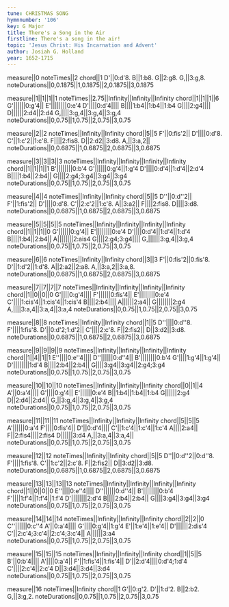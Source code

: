 ```yaml
---
tune: CHRISTMAS SONG
hymnnumber: '106'
key: G Major
title: There's a Song in the Air
firstline: There's a song in the air!
topic: 'Jesus Christ: His Incarnation and Advent'
author: Josiah G. Holland
year: 1652-1715
---
```

measure||0
noteTimes||2
chord||1
D'||0:d'8.
B||1:b8.
G||2:g8.
G,||3:g,8.
noteDurations||0,0.1875||1,0.1875||2,0.1875||3,0.1875

measure||1||1||1||1
noteTimes||2.75||Infinity||Infinity||Infinity
chord||1||1||1||6
G'||||||0:g'4||
E'||||||||0:e'4
D'||||0:d'4||||
B||||1:b4||1:b4||1:b4
G||||2:g4||||
D||||||2:d4||2:d4
G,||||3:g,4||3:g,4||3:g,4
noteDurations||0,0.75||1,0.75||2,0.75||3,0.75

measure||2||2
noteTimes||Infinity||Infinity
chord||5||5
F'||0:fis'2||
D'||||0:d'8.
C'||1:c'2||1:c'8.
F||||2:fis8.
D||2:d2||3:d8.
A,||3:a,2||
noteDurations||0,0.6875||1,0.6875||2,0.6875||3,0.6875

measure||3||3||3||3
noteTimes||Infinity||Infinity||Infinity||Infinity
chord||1||1||1||1
B'||||||||0:b'4
G'||||||0:g'4||1:g'4
D'||||0:d'4||1:d'4||2:d'4
B||||1:b4||2:b4||
G||||2:g4;3:g4||3:g4||3:g4
noteDurations||0,0.75||1,0.75||2,0.75||3,0.75

measure||4||4
noteTimes||Infinity||Infinity
chord||5||5
D''||0:d''2||
F'||1:fis'2||
D'||||0:d'8.
C'||2:c'2||1:c'8.
A||3:a2||
F||||2:fis8.
D||||3:d8.
noteDurations||0,0.6875||1,0.6875||2,0.6875||3,0.6875

measure||5||5||5||5
noteTimes||Infinity||Infinity||Infinity||Infinity
chord||1||1||1||0
G'||||||0:g'4||
E'||||||||0:e'4
D'||||0:d'4||1:d'4||1:d'4
B||||1:b4||2:b4||
A||||||||2:ais4
G||||2:g4;3:g4||||
G,||||||3:g,4||3:g,4
noteDurations||0,0.75||1,0.75||2,0.75||3,0.75

measure||6||6
noteTimes||Infinity||Infinity
chord||3||3
F'||0:fis'2||0:fis'8.
D'||1:d'2||1:d'8.
A||2:a2||2:a8.
A,||3:a,2||3:a,8.
noteDurations||0,0.6875||1,0.6875||2,0.6875||3,0.6875

measure||7||7||7||7
noteTimes||Infinity||Infinity||Infinity||Infinity
chord||1||0||0||0
G'||||0:g'4||||
F'||||||0:fis'4||
E'||||||||0:e'4
C'||||1:cis'4||1:cis'4||1:cis'4
B||||2:b4||||
A||||||2:a4||
G||||||||2:g4
A,||||3:a,4||3:a,4||3:a,4
noteDurations||0,0.75||1,0.75||2,0.75||3,0.75

measure||8||8
noteTimes||Infinity||Infinity
chord||1||5
D''||||0:d''8.
F'||||1:fis'8.
D'||0:d'2;1:d'2||
C'||||2:c'8.
F||2:fis2||
D||3:d2||3:d8.
noteDurations||0,0.6875||1,0.6875||2,0.6875||3,0.6875

measure||9||9||9||9
noteTimes||Infinity||Infinity||Infinity||Infinity
chord||1||4||1||1
E''||||0:e''4||||
D''||||||0:d''4||
B'||||||||0:b'4
G'||||1:g'4||1:g'4||
D'||||||||1:d'4
B||||2:b4||2:b4||
G||||3:g4||3:g4||2:g4;3:g4
noteDurations||0,0.75||1,0.75||2,0.75||3,0.75

measure||10||10||10
noteTimes||Infinity||Infinity||Infinity
chord||0||1||4
A'||0:a'4||||
G'||||0:g'4||
E'||||||0:e'4
B||1:b4||1:b4||1:b4
G||||||2:g4
D||2:d4||2:d4||
G,||3:g,4||3:g,4||3:g,4
noteDurations||0,0.75||1,0.75||2,0.75||3,0.75

measure||11||11||11
noteTimes||Infinity||Infinity||Infinity
chord||5||5||5
A'||||||0:a'4
F'||||0:fis'4||
D'||0:d'4||||
C'||1:c'4||1:c'4||1:c'4
A||||2:a4||
F||2:fis4||||2:fis4
D||||||3:d4
A,||3:a,4||3:a,4||
noteDurations||0,0.75||1,0.75||2,0.75||3,0.75

measure||12||12
noteTimes||Infinity||Infinity
chord||5||5
D''||0:d''2||0:d''8.
F'||||1:fis'8.
C'||1:c'2||2:c'8.
F||2:fis2||
D||3:d2||3:d8.
noteDurations||0,0.6875||1,0.6875||2,0.6875||3,0.6875

measure||13||13||13||13
noteTimes||Infinity||Infinity||Infinity||Infinity
chord||1||0||0||0
E''||||0:e''4||||
D''||||||0:d''4||
B'||||||||0:b'4
F'||||1:f'4||1:f'4||1:f'4
D'||||||||2:d'4
B||||2:b4||2:b4||
G||||3:g4||3:g4||3:g4
noteDurations||0,0.75||1,0.75||2,0.75||3,0.75

measure||14||14||14
noteTimes||Infinity||Infinity||Infinity
chord||2||2||0
C''||||||0:c''4
A'||0:a'4||||
G'||||0:g'4||1:g'4
E'||1:e'4||1:e'4||
D'||||||2:dis'4
C'||2:c'4;3:c'4||2:c'4;3:c'4||
A||||||3:a4
noteDurations||0,0.75||1,0.75||2,0.75||3,0.75

measure||15||15||15
noteTimes||Infinity||Infinity||Infinity
chord||1||5||5
B'||0:b'4||||
A'||||0:a'4||
F'||1:fis'4||1:fis'4||
D'||2:d'4||||0:d'4;1:d'4
C'||||2:c'4||2:c'4
D||3:d4||3:d4||3:d4
noteDurations||0,0.75||1,0.75||2,0.75||3,0.75

measure||16
noteTimes||Infinity
chord||1
G'||0:g'2.
D'||1:d'2.
B||2:b2.
G,||3:g,2.
noteDurations||0,0.75||1,0.75||2,0.75||3,0.75

